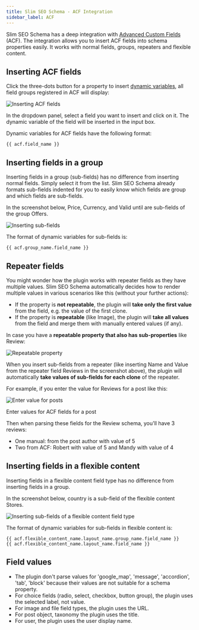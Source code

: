 ```yaml
---
title: Slim SEO Schema - ACF Integration
sidebar_label: ACF
---
```


Slim SEO Schema has a deep integration with [Advanced Custom Fields](https://www.advancedcustomfields.com/) (ACF). The integration allows you to insert ACF fields into schema properties easily. It works with normal fields, groups, repeaters and flexible content.

## Inserting ACF fields

Click the three-dots button for a property to insert [dynamic variables](/slim-seo-schema/dynamic-variables/), all field groups registered in ACF will display:

![Inserting ACF fields](https://i.imgur.com/xJwUezN.png)

In the dropdown panel, select a field you want to insert and click on it. The dynamic variable of the field will be inserted in the input box.

Dynamic variables for ACF fields have the following format:

```
{{ acf.field_name }}
```

## Inserting fields in a group

Inserting fields in a group (sub-fields) has no difference from inserting normal fields. Simply select it from the list. Slim SEO Schema already formats sub-fields indented for you to easily know which fields are group and which fields are sub-fields.

In the screenshot below, Price, Currency, and Valid until are sub-fields of the group Offers.

![Inserting sub-fields](https://i.imgur.com/fappenm.png)

The format of dynamic variables for sub-fields is:

```
{{ acf.group_name.field_name }}
```

## Repeater fields

You might wonder how the plugin works with repeater fields as they have multiple values. Slim SEO Schema automatically decides how to render multiple values in various scenarios like this (without your further actions):

- If the property is **not repeatable**, the plugin will **take only the first value** from the field, e.g. the value of the first clone.
- If the property is **repeatable** (like Image), the plugin will **take all values** from the field and merge them with manually entered values (if any).

In case you have a **repeatable property that also has sub-properties** like Review:

![Repeatable property](https://i.imgur.com/Z19AknN.png)

When you insert sub-fields from a repeater (like inserting Name and Value from the repeater field Reviews in the screenshot above), the plugin will automatically **take values of sub-fields for each clone** of the repeater.

For example, if you enter the value for Reviews for a post like this:

![Enter value for posts](https://i.imgur.com/17aToKZ.png)

Enter values for ACF fields for a post

Then when parsing these fields for the Review schema, you'll have 3 reviews:

- One manual: from the post author with value of 5
- Two from ACF: Robert with value of 5 and Mandy with value of 4

## Inserting fields in a flexible content

Inserting fields in a flexible content field type has no difference from inserting fields in a group.

In the screenshot below, country is a sub-field of the flexible content Stores.

![Inserting sub-fields of a flexible content field type](https://i.imgur.com/nsqkG6C.png)

The format of dynamic variables for sub-fields in flexible content is:

```
{{ acf.flexible_content_name.layout_name.group_name.field_name }}
{{ acf.flexible_content_name.layout_name.field_name }}
```

## Field values

- The plugin don't parse values for 'google_map', 'message', 'accordion', 'tab', 'block' because their values are not suitable for a schema property.
- For choice fields (radio, select, checkbox, button group), the plugin uses the selected label, not value.
- For image and file field types, the plugin uses the URL.
- For post object, taxonomy the plugin uses the title.
- For user, the plugin uses the user display name.
